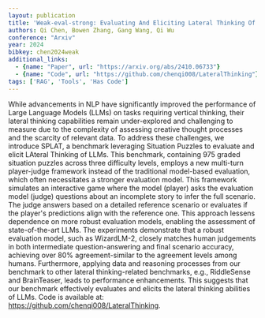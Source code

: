 ```yaml
---
layout: publication
title: 'Weak-eval-strong: Evaluating And Eliciting Lateral Thinking Of Llms With Situation Puzzles'
authors: Qi Chen, Bowen Zhang, Gang Wang, Qi Wu
conference: "Arxiv"
year: 2024
bibkey: chen2024weak
additional_links:
  - {name: "Paper", url: "https://arxiv.org/abs/2410.06733"}
  - {name: "Code", url: "https://github.com/chenqi008/LateralThinking"}
tags: ['RAG', 'Tools', 'Has Code']
---
```

While advancements in NLP have significantly improved the performance of
Large Language Models (LLMs) on tasks requiring vertical thinking, their
lateral thinking capabilities remain under-explored and challenging to measure
due to the complexity of assessing creative thought processes and the scarcity
of relevant data. To address these challenges, we introduce SPLAT, a benchmark
leveraging Situation Puzzles to evaluate and elicit LAteral Thinking of LLMs.
This benchmark, containing 975 graded situation puzzles across three difficulty
levels, employs a new multi-turn player-judge framework instead of the
traditional model-based evaluation, which often necessitates a stronger
evaluation model. This framework simulates an interactive game where the model
(player) asks the evaluation model (judge) questions about an incomplete story
to infer the full scenario. The judge answers based on a detailed reference
scenario or evaluates if the player's predictions align with the reference one.
This approach lessens dependence on more robust evaluation models, enabling the
assessment of state-of-the-art LLMs. The experiments demonstrate that a robust
evaluation model, such as WizardLM-2, closely matches human judgements in both
intermediate question-answering and final scenario accuracy, achieving over 80%
agreement-similar to the agreement levels among humans. Furthermore, applying
data and reasoning processes from our benchmark to other lateral
thinking-related benchmarks, e.g., RiddleSense and BrainTeaser, leads to
performance enhancements. This suggests that our benchmark effectively
evaluates and elicits the lateral thinking abilities of LLMs. Code is available
at: https://github.com/chenqi008/LateralThinking.
